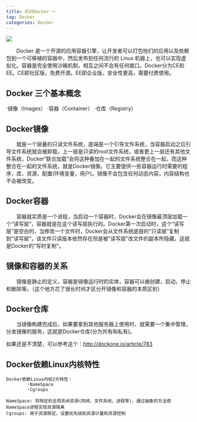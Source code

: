 ```yaml
---
title: 初识Docker 一 
tag: Docker
categories: Docker
---
```

![](https://i.imgur.com/c8nnEdw.jpg)

&emsp;&emsp;Docker 是一个开源的应用容器引擎，让开发者可以打包他们的应用以及依赖包到一个可移植的容器中，然后发布到任何流行的 Linux 机器上，也可以实现虚拟化。容器是完全使用沙箱机制，相互之间不会有任何接口。Docker分为CE和EE。CE即社区版，免费开源。EE即企业版，安全性更高，需要付费使用。<!--more-->

## **Docker 三个基本概念**
·镜像（Images）
·容器（Container）
·仓库（Registry）

## **Docker镜像** 
&emsp;&emsp;就是一个层叠的只读文件系统，底端是一个引导文件系统，当容器启动之后引导文件系统就会被卸载，上一层是只读的root文件系统，或者更上一层还有其他文件系统，Docker“联合加载”会将这种叠加在一起的文件系统整合在一起，而这种整合在一起的文件系统，就是Docker镜像。它主要提供一些容器运行时需要的程序，库，资源，配置(环境变量，用户)。镜像不会包含任何动态内容，内容结构也不会被改变。

## **Docker容器** 
&emsp;&emsp;容器就实质是一个进程，当启动一个容器时，Docker会在镜像最顶层加载一个“读写层”，容器就是在这个读写层执行的。Docker第一次启动时，这个“读写层”是空白的，当修改一个文件时，Docker会从文件系统底层的“只读层”复制到“读写层”，该文件只读版本依然存在但是被“读写层”改文件的副本所隐藏，这就是Docker的“写时复制”。

## **镜像和容器的关系** 
&emsp;&emsp;镜像是静止的定义，容器是镜像运行时的实体，容器可以被创建，启动，停止和删除等。（这个地方花了很长时间才区分开镜像和容器的本质区别）

## **Docker仓库** 
&emsp;&emsp;当镜像构建完成后，如果要拿到其他服务器上使用时，就需要一个集中管理，分发镜像的服务，这就是Docker仓库(分为共有和私有)。

如果还是不清楚，可以参考这个：http://dockone.io/article/783

## **Docker依赖Linux内核特性**

	Docker依赖Linux内核2大特性：
			·NameSpace
			·Cgroups

	NameSpace: 将特定的全局系统资源(网络，文件系统，进程等)，通过抽象的方法使NameSpace进程实现资源隔离
	Cgroups: 用于资源限定，设置优先级和资源计量和资源控制
						


